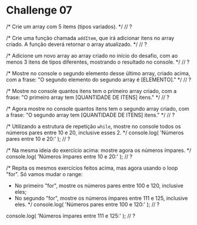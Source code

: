 # Challenge 07

/*
Crie um array com 5 items (tipos variados).
*/
// ?

/*
Crie uma função chamada `addItem`, que irá adicionar itens no array criado.
A função deverá retornar o array atualizado.
*/
// ?

/*
Adicione um novo array ao array criado no início do desafio, com ao menos 3
itens de tipos diferentes, mostrando o resultado no console.
*/
// ?

/*
Mostre no console o segundo elemento desse último array, criado acima, com a
frase:
"O segundo elemento do segundo array é [ELEMENTO]."
*/
// ?

/*
Mostre no console quantos itens tem o primeiro array criado, com a frase:
"O primeiro array tem [QUANTIDADE DE ITENS] itens."
*/
// ?

/*
Agora mostre no console quantos itens tem o segundo array criado, com a frase:
"O segundo array tem [QUANTIDADE DE ITENS] itens."
*/
// ?

/*
Utilizando a estrutura de repetição `while`, mostre no console todos os números
pares entre 10 e 20, inclusive esses 2.
*/
console.log( 'Números pares entre 10 e 20:' );
// ?

/*
Na mesma ideia do exercício acima: mostre agora os números ímpares.
*/
console.log( 'Números ímpares entre 10 e 20:' );
// ?

/*
Repita os mesmos exercícios feitos acima, mas agora usando o loop "for".
Só vamos mudar o range:
- No primeiro "for", mostre os números pares entre 100 e 120, inclusive eles;
- No segundo "for", mostre os números ímpares entre 111 e 125, inclusive eles.
*/
console.log( 'Números pares entre 100 e 120:' );
// ?

console.log( 'Números ímpares entre 111 e 125:' );
// ?
